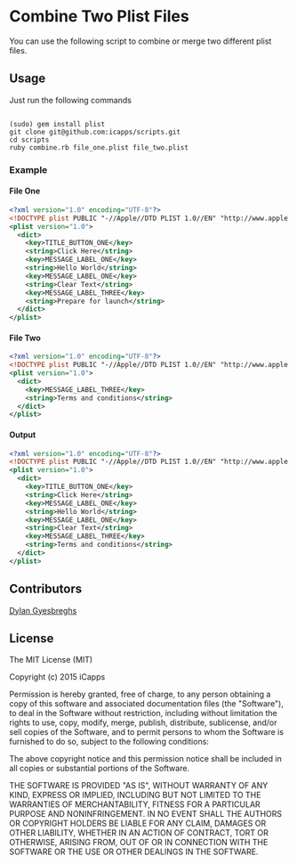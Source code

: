 # Combine Two Plist Files

You can use the following script to combine or merge two different plist files.

## Usage

Just run the following commands
<pre><code>
(sudo) gem install plist
git clone git@github.com:icapps/scripts.git
cd scripts
ruby combine.rb file_one.plist file_two.plist
</code></pre>

### Example

#### File One
```xml
<?xml version="1.0" encoding="UTF-8"?>
<!DOCTYPE plist PUBLIC "-//Apple//DTD PLIST 1.0//EN" "http://www.apple.com/DTDs/PropertyList-1.0.dtd">
<plist version="1.0">
  <dict>
    <key>TITLE_BUTTON_ONE</key>
    <string>Click Here</string>
    <key>MESSAGE_LABEL_ONE</key>
    <string>Hello World</string>
    <key>MESSAGE_LABEL_ONE</key>
    <string>Clear Text</string>
    <key>MESSAGE_LABEL_THREE</key>
    <string>Prepare for launch</string>
  </dict>
</plist>
```

#### File Two
```xml
<?xml version="1.0" encoding="UTF-8"?>
<!DOCTYPE plist PUBLIC "-//Apple//DTD PLIST 1.0//EN" "http://www.apple.com/DTDs/PropertyList-1.0.dtd">
<plist version="1.0">
  <dict>
    <key>MESSAGE_LABEL_THREE</key>
    <string>Terms and conditions</string>
  </dict>
</plist>
```

#### Output
```xml
<?xml version="1.0" encoding="UTF-8"?>
<!DOCTYPE plist PUBLIC "-//Apple//DTD PLIST 1.0//EN" "http://www.apple.com/DTDs/PropertyList-1.0.dtd">
<plist version="1.0">
  <dict>
    <key>TITLE_BUTTON_ONE</key>
    <string>Click Here</string>
    <key>MESSAGE_LABEL_ONE</key>
    <string>Hello World</string>
    <key>MESSAGE_LABEL_ONE</key>
    <string>Clear Text</string>
    <key>MESSAGE_LABEL_THREE</key>
    <string>Terms and conditions</string>
  </dict>
</plist>
```

## Contributors

[Dylan Gyesbreghs](https://github.com/dylangyesbreghs)

## License

The MIT License (MIT)

Copyright (c) 2015 iCapps

Permission is hereby granted, free of charge, to any person obtaining a copy
of this software and associated documentation files (the "Software"), to deal
in the Software without restriction, including without limitation the rights
to use, copy, modify, merge, publish, distribute, sublicense, and/or sell
copies of the Software, and to permit persons to whom the Software is
furnished to do so, subject to the following conditions:

The above copyright notice and this permission notice shall be included in
all copies or substantial portions of the Software.

THE SOFTWARE IS PROVIDED "AS IS", WITHOUT WARRANTY OF ANY KIND, EXPRESS OR
IMPLIED, INCLUDING BUT NOT LIMITED TO THE WARRANTIES OF MERCHANTABILITY,
FITNESS FOR A PARTICULAR PURPOSE AND NONINFRINGEMENT. IN NO EVENT SHALL THE
AUTHORS OR COPYRIGHT HOLDERS BE LIABLE FOR ANY CLAIM, DAMAGES OR OTHER
LIABILITY, WHETHER IN AN ACTION OF CONTRACT, TORT OR OTHERWISE, ARISING FROM,
OUT OF OR IN CONNECTION WITH THE SOFTWARE OR THE USE OR OTHER DEALINGS IN
THE SOFTWARE.
